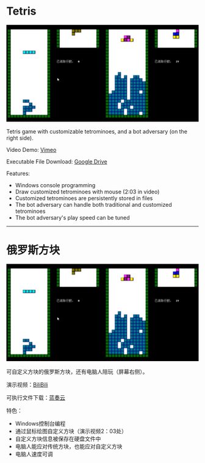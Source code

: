 # Tetris

![title_img](doc/title_img.png)

Tetris game with customizable tetrominoes, and a bot adversary (on the right side).

Video Demo: [Vimeo](https://vimeo.com/433939685)

Executable File Download: [Google Drive](https://drive.google.com/drive/folders/18C2yXwJ-W-4sQsBSxeIS-zAmI0r_kbQk?usp=sharing)

Features:
- Windows console programming
- Draw customized tetrominoes with mouse (2:03 in video)
- Customized tetrominoes are persistently stored in files
- The bot adversary can handle both traditional and customized tetrominoes
- The bot adversary's play speed can be tuned

---

# 俄罗斯方块

![title_img](doc/title_img.png)

可自定义方块的俄罗斯方块，还有电脑人陪玩（屏幕右侧）。

演示视频：[BiliBili](https://www.bilibili.com/video/BV1rs411b7VG/)

可执行文件下载：[蓝奏云](https://wws.lanzous.com/iwrz1e8b32d)

特色：
- Windows控制台编程
- 通过鼠标绘图自定义方块（演示视频2：03处）
- 自定义方块信息被保存在硬盘文件中
- 电脑人能应对传统方块，也能应对自定义方块
- 电脑人速度可调